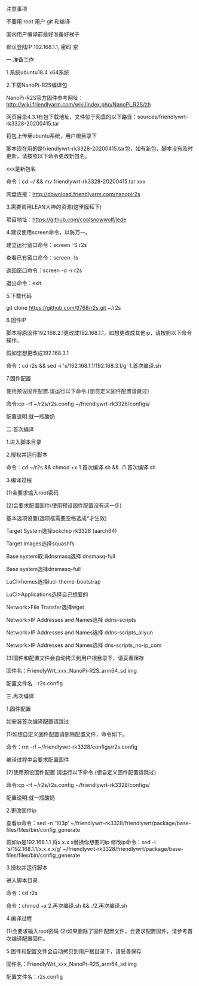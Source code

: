 注意事项

不要用 root 用户 git 和编译

国内用户编译前最好准备好梯子

默认登陆IP 192.168.1.1, 密码 空

一.准备工作

1.系统ubuntu18.4 x64系统

2.下载NanoPi-R2S编译包

NanoPi-R2S官方固件参考网址：http://wiki.friendlyarm.com/wiki/index.php/NanoPi_R2S/zh

网页目录4.3.1有包下载地址，文件位于网盘的以下路径：sources/friendlywrt-rk3328-20200415.tar

将包上传至ubuntu系统，用户根目录下

脚本现在用的是friendlywrt-rk3328-20200415.tar包，如有新包，脚本没有及时更新，请按照以下命令更改新包名。

xxx是新包名

命令：cd ~/ && mv friendlywrt-rk3328-20200415.tar xxx

网盘连接：http://download.friendlyarm.com/nanopir2s

3.需要调用LEAN大神的资源(这里膜拜下)

项目地址：https://github.com/coolsnowwolf/lede

4.建议使用screen命令，以防万一。

建立运行窗口命令：screen -S r2s

查看已有窗口命令：screen -ls

返回窗口命令：screen -d -r r2s

退出命令：exit

5.下载代码

git clone https://github.com/tl768/r2s.git ~/r2s

6.固件IP

脚本将原固件192.168.2.1更改成192.168.1.1，如想更改成其他ip，请按照以下命令操作。

假如您想更改成192.168.3.1

命令：cd r2s && sed -i 's/192.168.1.1/192.168.3.1/g' 1.首次编译.sh

7.固件配置

使用预设固件配置.请运行以下命令.(想自定义固件配置请跳过)

命令:cp -rf ~/r2s/r2s.config ~/friendlywrt-rk3328/configs/

配置说明:就一瓶酸奶

二.首次编译

1.进入脚本目录

2.授权并运行脚本

命令：cd ~/r2s && chmod +x 1.首次编译.sh && ./1.首次编译.sh

3.编译过程

(1)会要求输入root密码

(2)会要求配置固件(使用预设固件配置没有这一步)

基本选项设置(选项框需要空格选成*才生效)

Target System选择ockchip rk3328 (aarch64)

Target Images选择squashfs

Base system取消dnsmasq选择 dnsmasq-full

Base system选择dnsmasq-full

LuCI>hemes选择luci-theme-bootstrap

LuCI>Applications选择自己想要的
     
Network>File Transfer选择wget
     
Network>IP Addresses and Names选择 ddns-scripts
     
Network>IP Addresses and Names选择 ddns-scripts_aliyun
                            
Network>IP Addresses and Names选择 dns-scripts_no-ip_com
                            
(3)固件和配置文件会自动拷贝到用户根目录下，请妥善保存

固件名：FriendlyWrt_xxx_NanoPi-R2S_arm64_sd.img

配置文件名：r2s.config

三.再次编译

1.固件配置

如安装首次编译配置请跳过

(1)如想自定义固件配置请删除配置文件，命令如下。

命令：rm -rf ~/friendlywrt-rk3328/configs/r2s.config

编译过程中会要求配置固件

(2)使用预设固件配置.请运行以下命令.(想自定义固件配置请跳过)

命令:cp -rf ~/r2s/r2s.config ~/friendlywrt-rk3328/configs/

配置说明:就一瓶酸奶

2.更改固件ip

查看ip命令：sed -n '103p' ~/friendlywrt-rk3328/friendlywrt/package/base-files/files/bin/config_generate

假如ip是192.168.1.1
将x.x.x.x替换你想要的ip
修改ip命令：sed -i 's/192.168.1.1/x.x.x.x/g' ~/friendlywrt-rk3328/friendlywrt/package/base-files/files/bin/config_generate

3.授权并运行脚本

进入脚本目录

命令：cd r2s

命令：chmod +x 2.再次编译.sh && ./2.再次编译.sh

4.编译过程

(1)会要求输入root密码
(2)如果删除了固件配置文件，会要求配置固件，请参考首次编译配置固件。

5.固件和配置文件会自动拷贝到用户根目录下，请妥善保存

固件名：FriendlyWrt_xxx_NanoPi-R2S_arm64_sd.img

配置文件名：r2s.config
